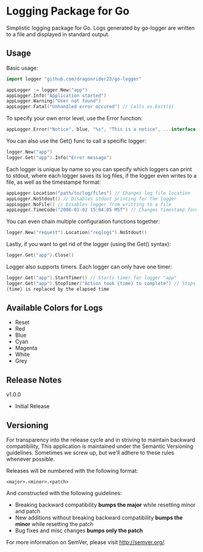 Logging Package for Go
======================

Simplistic logging package for Go. Logs generated by go-logger are written
to a file and displayed in standard output.

Usage
-----

Basic usage:

```Go
import logger "github.com/dragonrider23/go-logger"

appLogger := logger.New("app")
appLogger.Info("Application started")
appLogger.Warning("User not found")
appLogger.Fatal("Unhandled error occured") // Calls os.Exit(1)
```

To specify your own error level, use the Error function:

```Go
appLogger.Error("Notice", blue, "%s", "This is a notice", ...interface{})
```

You can also use the Get() func to call a specific logger:

```Go
logger.New("app")
logger.Get("app").Info("Error message")
```

Each logger is unique by name so you can specify which loggers can print to stdout,
where each logger saves its log files, if the logger even writes to a file,
 as well as the timestampe format:

```Go
appLogger.Location("path/to/log/files") // Changes log file location
appLogger.NoStdout() // Disables stdout printing for the logger
appLogger.NoFile() // Disables logger from writting to a file
appLogger.TimeCode("2006-01-02 15:04:05 MST") // Changes timestamp format
```

You can even chain multiple configuration functions together:

```Go
logger.New("request").Location("reqlogs").NoStdout()
```

Lastly, if you want to get rid of the logger (using the Get() syntax):

```Go
logger.Get("app").Close()
```

Logger also supports timers. Each logger can only have one timer:

```Go
logger.Get("app").StartTimer() // Starts timer for logger "app"
logger.Get("app").StopTimer("Action took {time} to complete") // Stops timer and logs message,
{time} is replaced by the elapsed time
```

Available Colors for Logs
-------------------------

* Reset
* Red
* Blue
* Cyan
* Magenta
* White
* Grey

Release Notes
-------------

v1.0.0

- Initial Release

Versioning
----------

For transparency into the release cycle and in striving to maintain backward compatibility,
This application is maintained under the Semantic Versioning guidelines.
Sometimes we screw up, but we'll adhere to these rules whenever possible.

Releases will be numbered with the following format:

`<major>.<minor>.<patch>`

And constructed with the following guidelines:

- Breaking backward compatibility **bumps the major** while resetting minor and patch
- New additions without breaking backward compatibility **bumps the minor** while resetting the patch
- Bug fixes and misc changes **bumps only the patch**

For more information on SemVer, please visit <http://semver.org/>.
